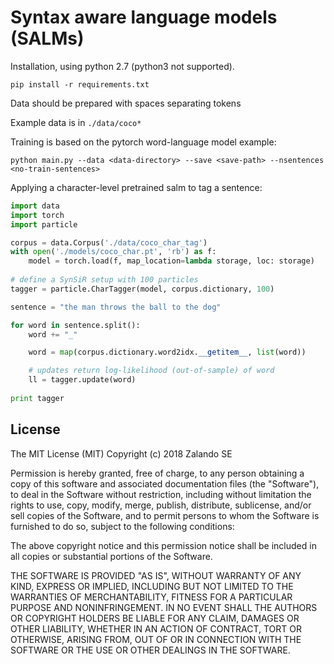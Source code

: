 # Syntax aware language models (SALMs)

Installation, using python 2.7 (python3 not supported).
```
pip install -r requirements.txt
```

Data should be prepared with spaces separating tokens

Example data is in ```./data/coco*```

Training is based on the pytorch word-language model example:
```
python main.py --data <data-directory> --save <save-path> --nsentences <no-train-sentences>
```

Applying a character-level pretrained salm to tag a sentence:

```python
import data
import torch
import particle

corpus = data.Corpus('./data/coco_char_tag')
with open('./models/coco_char.pt', 'rb') as f:
    model = torch.load(f, map_location=lambda storage, loc: storage)
    
# define a SynSiR setup with 100 particles
tagger = particle.CharTagger(model, corpus.dictionary, 100)

sentence = "the man throws the ball to the dog"

for word in sentence.split():
    word += "_"

    word = map(corpus.dictionary.word2idx.__getitem__, list(word))

    # updates return log-likelihood (out-of-sample) of word
    ll = tagger.update(word)
    
print tagger
```

## License

The MIT License (MIT) Copyright (c) 2018 Zalando SE

Permission is hereby granted, free of charge, to any person obtaining a copy of this software and associated documentation files (the "Software"), to deal in the Software without restriction, including without limitation the rights to use, copy, modify, merge, publish, distribute, sublicense, and/or sell copies of the Software, and to permit persons to whom the Software is furnished to do so, subject to the following conditions:

The above copyright notice and this permission notice shall be included in all copies or substantial portions of the Software.

THE SOFTWARE IS PROVIDED "AS IS", WITHOUT WARRANTY OF ANY KIND, EXPRESS OR IMPLIED, INCLUDING BUT NOT LIMITED TO THE WARRANTIES OF MERCHANTABILITY, FITNESS FOR A PARTICULAR PURPOSE AND NONINFRINGEMENT. IN NO EVENT SHALL THE AUTHORS OR COPYRIGHT HOLDERS BE LIABLE FOR ANY CLAIM, DAMAGES OR OTHER LIABILITY, WHETHER IN AN ACTION OF CONTRACT, TORT OR OTHERWISE, ARISING FROM, OUT OF OR IN CONNECTION WITH THE SOFTWARE OR THE USE OR OTHER DEALINGS IN THE SOFTWARE.
